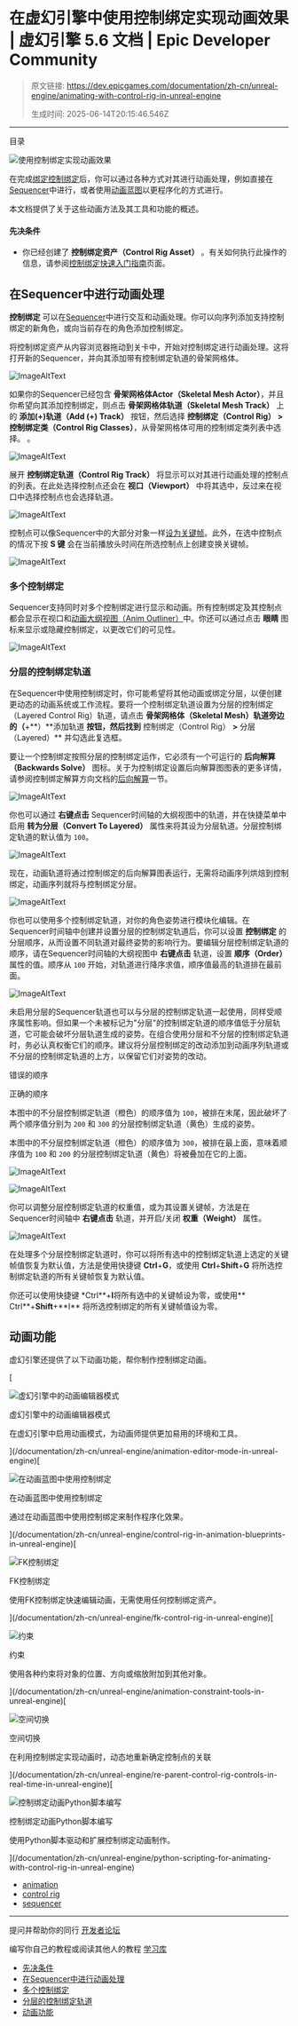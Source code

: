 # 在虚幻引擎中使用控制绑定实现动画效果 | 虚幻引擎 5.6 文档 | Epic Developer Community

> 原文链接: https://dev.epicgames.com/documentation/zh-cn/unreal-engine/animating-with-control-rig-in-unreal-engine
> 
> 生成时间: 2025-06-14T20:15:46.546Z

---

目录

![使用控制绑定实现动画效果](https://dev.epicgames.com/community/api/documentation/image/35cdce3a-fb9b-4125-bbc2-b4a59cfc7e92?resizing_type=fill&width=1920&height=335)

在完成[绑定控制绑定](/documentation/zh-cn/unreal-engine/rigging-with-control-rig-in-unreal-engine)后，你可以通过各种方式对其进行动画处理，例如直接在[Sequencer](/documentation/zh-cn/unreal-engine/cinematics-and-movie-making-in-unreal-engine)中进行，或者使用[动画蓝图](/documentation/zh-cn/unreal-engine/animation-blueprints-in-unreal-engine)以更程序化的方式进行。

本文档提供了关于这些动画方法及其工具和功能的概述。

#### 先决条件

-   你已经创建了 **控制绑定资产（Control Rig Asset）** 。有关如何执行此操作的信息，请参阅[控制绑定快速入门指南](/documentation/zh-cn/unreal-engine/how-to-create-control-rigs-in-unreal-engine)页面。

## 在Sequencer中进行动画处理

**控制绑定** 可以在[Sequencer](/documentation/zh-cn/unreal-engine/cinematics-and-movie-making-in-unreal-engine)中进行交互和动画处理。你可以向序列添加支持控制绑定的新角色，或向当前存在的角色添加控制绑定。

将控制绑定资产从内容浏览器拖动到关卡中，开始对控制绑定进行动画处理。这将打开新的Sequencer，并向其添加带有控制绑定轨道的骨架网格体。

![ImageAltText](https://d1iv7db44yhgxn.cloudfront.net/documentation/images/6c890c10-c8bb-4fc7-ae0f-e8f8bb6b8fc1/image_0.gif)

如果你的Sequencer已经包含 **骨架网格体Actor（Skeletal Mesh Actor）**，并且你希望向其添加控制绑定，则点击 **骨架网格体轨道（Skeletal Mesh Track）** 上的 **添加(+)轨道（Add (+) Track）** 按钮，然后选择 **控制绑定（Control Rig） > 控制绑定类（Control Rig Classes）**，从骨架网格体可用的控制绑定类列表中选择。 。

![ImageAltText](https://d1iv7db44yhgxn.cloudfront.net/documentation/images/9d21374c-c7b1-48f0-ac2b-2391ede83881/image_1.png)

展开 **控制绑定轨道（Control Rig Track）** 将显示可以对其进行动画处理的控制点的列表。在此处选择控制点还会在 **视口（Viewport）** 中将其选中，反过来在视口中选择控制点也会选择轨道。

![ImageAltText](https://d1iv7db44yhgxn.cloudfront.net/documentation/images/e77126af-54f3-41ea-91b4-ad00cf66b704/image_2.png)

控制点可以像Sequencer中的大部分对象一样[设为关键帧](/documentation/zh-cn/unreal-engine/creating-animation-keyframes-in-unreal-engine)。此外，在选中控制点的情况下按 **S 键** 会在当前播放头时间在所选控制点上创建变换关键帧。

![ImageAltText](https://d1iv7db44yhgxn.cloudfront.net/documentation/images/f10ee3de-d82b-421a-a782-3243a3914d8f/image_3.gif)

### 多个控制绑定

Sequencer支持同时对多个控制绑定进行显示和动画。所有控制绑定及其控制点都会显示在视口和[动画大纲视图（Anim Outliner）](/documentation/zh-cn/unreal-engine/animation-editor-mode-in-unreal-engine#animoutliner)中。你还可以通过点击 **眼睛** 图标来显示或隐藏控制绑定，以更改它们的可见性。

![ImageAltText](https://d1iv7db44yhgxn.cloudfront.net/documentation/images/9e418d9e-c91f-4090-8d11-a226bb24743f/image_4.gif)

### 分层的控制绑定轨道

在Sequencer中使用控制绑定时，你可能希望将其他动画或绑定分层，以便创建更动态的动画系统或工作流程。要将一个控制绑定轨道设置为分层的控制绑定（Layered Control Rig）轨道，请点击 **骨架网格体（Skeletal Mesh）轨道旁边的（**+**）**添加轨道 **按钮，然后找到** 控制绑定（Control Rig） **>** 分层（Layered）\*\* 并勾选此复选框。

要让一个控制绑定按照分层的控制绑定运作，它必须有一个可运行的 **后向解算（Backwards Solve）** 图标。关于为控制绑定设置后向解算图图表的更多详情，请参阅控制绑定解算方向文档的[后向解算](/documentation/zh-cn/unreal-engine/control-rig-forwards-solve-and-backwards-solve-in-unreal-engine#%E5%90%8E%E5%90%91%E8%A7%A3%E7%AE%97)一节。

![ImageAltText](https://d1iv7db44yhgxn.cloudfront.net/documentation/images/de2b8a92-815a-42b0-b7cf-9c4677b297da/image_5.png)

你也可以通过 **右键点击** Sequencer时间轴的大纲视图中的轨道，并在快捷菜单中启用 **转为分层（Convert To Layered）** 属性来将其设为分层轨道。分层控制绑定轨道的默认值为 `100`。

![ImageAltText](https://d1iv7db44yhgxn.cloudfront.net/documentation/images/1fbb3b03-9877-427a-a810-494f47dcc773/image_6.png)

现在，动画轨道将通过控制绑定的后向解算图表运行，无需将动画序列烘焙到控制绑定，动画序列就将与控制绑定分层。

![ImageAltText](https://d1iv7db44yhgxn.cloudfront.net/documentation/images/eb5b15e4-610d-4c04-9d95-17b194ef0185/image_7.gif)

你也可以使用多个控制绑定轨道，对你的角色姿势进行模块化编辑。在Sequencer时间轴中创建并设置分层的控制绑定轨道后，你可以设置 **控制绑定** 的分层顺序，从而设置不同轨道对最终姿势的影响行为。要编辑分层控制绑定轨道的顺序，请在Sequencer时间轴的大纲视图中 **右键点击** 轨道，设置 **顺序（Order）** 属性的值。顺序从 `100` 开始，对轨道进行降序求值，顺序值最高的轨道排在最前面。

![ImageAltText](https://d1iv7db44yhgxn.cloudfront.net/documentation/images/6192de9a-7b0f-4474-87a9-d436a157f5f0/image_8.png)

未启用分层的Sequencer轨道也可以与分层的控制绑定轨道一起使用，同样受顺序属性影响。但如果一个未被标记为"分层"的控制绑定轨道的顺序值低于分层轨道，它可能会破坏分层轨道生成的姿势。在组合使用分层和不分层的控制绑定轨道时，务必认真权衡它们的顺序。建议将分层控制绑定的改动添加到动画序列轨道或不分层的控制绑定轨道的上方，以保留它们对姿势的改动。

错误的顺序

正确的顺序

本图中的不分层控制绑定轨道（橙色）的顺序值为 `100`，被排在末尾，因此破坏了两个顺序值分别为 `200` 和 `300` 的分层控制绑定轨道（黄色）生成的姿势。

本图中的不分层控制绑定轨道（橙色）的顺序值为 `300`，被排在最上面，意味着顺序值为 `100` 和 `200` 的分层控制绑定轨道（黄色）将被叠加在它的上面。

![ImageAltText](https://d1iv7db44yhgxn.cloudfront.net/documentation/images/355e5281-65a3-4422-beee-3d73d5cdf6a2/image_9.png)

![ImageAltText](https://d1iv7db44yhgxn.cloudfront.net/documentation/images/349f37de-d8df-40b7-a57e-e0050818dd0d/image_10.png)

你可以调整分层控制绑定轨道的权重值，或为其设置关键帧，方法是在Sequencer时间轴中 **右键点击** 轨道，并开启/关闭 **权重（Weight）** 属性。

![ImageAltText](https://d1iv7db44yhgxn.cloudfront.net/documentation/images/1357c79d-1ae4-49fe-a26b-4adc598b330e/image_11.gif)

在处理多个分层控制绑定轨道时，你可以将所有选中的控制绑定轨道上选定的关键帧值恢复为默认值，方法是使用快捷键 **Ctrl**+**G**，或使用 **Ctrl**+**Shift**+**G** 将所选控制绑定轨道的所有关键帧恢复为默认值。

你还可以使用快捷键 \*Ctrl**+**I**将所有选中的关键帧设为零，或使用** Ctrl**+**Shift**+**I\*\* 将所选控制绑定的所有关键帧值设为零。

## 动画功能

虚幻引擎还提供了以下动画功能，帮你制作控制绑定动画。

[

![虚幻引擎中的动画编辑器模式](https://d1iv7db44yhgxn.cloudfront.net/documentation/images/f7ea7da5-b813-44f0-b9c0-68e9da46a43f/placeholder_topic.png)

虚幻引擎中的动画编辑器模式

在虚幻引擎中启用动画模式，为动画师提供更加易用的环境和工具。





](/documentation/zh-cn/unreal-engine/animation-editor-mode-in-unreal-engine)[

![在动画蓝图中使用控制绑定](https://d1iv7db44yhgxn.cloudfront.net/documentation/images/2796b7b8-671f-4d84-acf0-b189712889f5/placeholder_topic.png)

在动画蓝图中使用控制绑定

通过在动画蓝图中使用控制绑定来制作程序化效果。





](/documentation/zh-cn/unreal-engine/control-rig-in-animation-blueprints-in-unreal-engine)[

![FK控制绑定](https://d1iv7db44yhgxn.cloudfront.net/documentation/images/cb4ab204-6daa-4c06-92f8-f1e6b38ce14e/topicimage.png)

FK控制绑定

使用FK控制绑定快速编辑动画，无需使用任何控制绑定资产。





](/documentation/zh-cn/unreal-engine/fk-control-rig-in-unreal-engine)[

![约束](https://d1iv7db44yhgxn.cloudfront.net/documentation/images/c94fa875-27fe-4ecc-8a3f-5a0af7906b8f/topicimage.png)

约束

使用各种约束将对象的位置、方向或缩放附加到其他对象。





](/documentation/zh-cn/unreal-engine/animation-constraint-tools-in-unreal-engine)[

![空间切换](https://d1iv7db44yhgxn.cloudfront.net/documentation/images/705188ac-6605-4c6d-a947-6d118a224ad4/placeholder_topic.png)

空间切换

在利用控制绑定实现动画时，动态地重新确定控制点的关联





](/documentation/zh-cn/unreal-engine/re-parent-control-rig-controls-in-real-time-in-unreal-engine)[

![控制绑定动画Python脚本编写](https://d1iv7db44yhgxn.cloudfront.net/documentation/images/f0571dd0-8024-4d52-8298-62e51c9240e0/placeholder_topic.png)

控制绑定动画Python脚本编写

使用Python脚本驱动和扩展控制绑定动画制作。





](/documentation/zh-cn/unreal-engine/python-scripting-for-animating-with-control-rig-in-unreal-engine)

-   [animation](https://dev.epicgames.com/community/search?query=animation)
-   [control rig](https://dev.epicgames.com/community/search?query=control%20rig)
-   [sequencer](https://dev.epicgames.com/community/search?query=sequencer)

* * *

提问并帮助你的同行 [开发者论坛](https://forums.unrealengine.com/categories?tag=unreal-engine)

编写你自己的教程或阅读其他人的教程 [学习库](https://dev.epicgames.com/community/unreal-engine/learning)

-   [先决条件](/documentation/zh-cn/unreal-engine/animating-with-control-rig-in-unreal-engine#%E5%85%88%E5%86%B3%E6%9D%A1%E4%BB%B6)
-   [在Sequencer中进行动画处理](/documentation/zh-cn/unreal-engine/animating-with-control-rig-in-unreal-engine#%E5%9C%A8sequencer%E4%B8%AD%E8%BF%9B%E8%A1%8C%E5%8A%A8%E7%94%BB%E5%A4%84%E7%90%86)
-   [多个控制绑定](/documentation/zh-cn/unreal-engine/animating-with-control-rig-in-unreal-engine#%E5%A4%9A%E4%B8%AA%E6%8E%A7%E5%88%B6%E7%BB%91%E5%AE%9A)
-   [分层的控制绑定轨道](/documentation/zh-cn/unreal-engine/animating-with-control-rig-in-unreal-engine#%E5%88%86%E5%B1%82%E7%9A%84%E6%8E%A7%E5%88%B6%E7%BB%91%E5%AE%9A%E8%BD%A8%E9%81%93)
-   [动画功能](/documentation/zh-cn/unreal-engine/animating-with-control-rig-in-unreal-engine#%E5%8A%A8%E7%94%BB%E5%8A%9F%E8%83%BD)